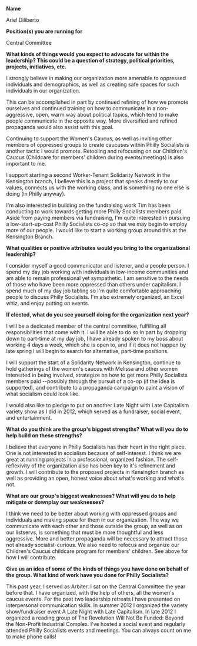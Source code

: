 **Name**

Ariel Diliberto

**Position(s) you are running for**

Central Committee

**What kinds of things would you expect to advocate for within the leadership? This could be a question of strategy, political priorities, projects, initiatives, etc.**

I strongly believe in making our organization more amenable to oppressed individuals and demographics, as well as creating safe spaces for such individuals in our organization. 

This can be accomplished in part by continued refining of how we promote ourselves and continued training on how to communicate in a non-aggressive, open, warm way about political topics, which tend to make people communicate in the opposite way. More diversified and refined propaganda would also assist with this goal. 

Continuing to support the Women's Caucus, as well as inviting other members of oppressed groups to create caucuses within Philly Socialists is another tactic I would promote. Retooling and refocusing on our Children's Caucus (Childcare for members' children during events/meetings) is also important to me.

I support starting a second Worker-Tenant Solidarity Network in the Kensington branch, I believe this is a project that speaks directly to our values, connects us with the working class, and is something no one else is doing (in Philly anyway).

I'm also interested in building on the fundraising work Tim has been conducting to work towards getting more Philly Socialists members paid. Aside from paying members via fundraising, I'm quite interested in pursuing a low-start-up-cost Philly Socialists co-op so that we may begin to employ more of our people. I would like to start a working group around this at the Kensington Branch.   

**What qualities or positive attributes would you bring to the organizational leadership?**

I consider myself a good communicator and listener, and a people person. I spend my day job working with individuals in low-income communities and am able to remain professional yet sympathetic. I am sensitive to the needs of those who have been more oppressed than others under capitalism. I spend much of my day job tabling so I'm quite comfortable approaching people to discuss Philly Socialists. I'm also extremely organized, an Excel whiz, and enjoy putting on events.

**If elected, what do you see yourself doing for the organization next year?**

I will be a dedicated member of the central committee, fulfilling all responsibilities that come with it. I will be able to do so in part by dropping down to part-time at my day job, I have already spoken to my boss about working 4 days a week, which she is open to, and if it does not happen by late spring I will begin to search for alternative, part-time positions. 

I will support the start of a Solidarity Network in Kensington, continue to hold gatherings of the women's caucus with Melissa and other women interested in being involved, strategize on how to get more Philly Socialists members paid --possibly through the pursuit of a co-op (if the idea is supported), and contribute to a propaganda campaign to paint a vision of what socialism could look like. 

I would also like to pledge to put on another Late Night with Late Capitalism variety show as I did in 2012, which served as a fundraiser, social event, and entertainment.

**What do you think are the group's biggest strengths? What will you do to help build on these strengths?**

I believe that everyone in Philly Socialists has their heart in the right place. One is not interested in socialism because of self-interest. I think we are great at running projects in a professional, organized fashion. The self-reflexivity of the organization also has been key to it's refinement and growth. I will contribute to the proposed projects in Kensington branch as well as providing an open, honest voice about what's working and what's not.

**What are our group's biggest weaknesses? What will you do to help mitigate or downplay our weaknesses?**

I think we need to be better about working with oppressed groups and individuals and making space for them in our organization. The way we communicate with each other and those outside the group, as well as on our listservs, is something that must be more thoughtful and less aggressive. More and better propaganda will be necessary to attract those not already socialist-curious. We also need to refocus and organize our Children's Caucus childcare program for members' children. See above for how I will contribute.

**Give us an idea of some of the kinds of things you have done on behalf of the group. What kind of work have you done for Philly Socialists?**

This past year, I served as Arbiter. I sat on the Central Committee the year before that. I have organized, with the help of others, all the women's caucus events. For the past two leadership retreats I have presented on interpersonal communication skills. In summer 2012 I organized the variety show/fundraiser event A Late Night with Late Capitalism. In late 2012 I organized a reading group of The Revolution Will Not Be Funded: Beyond the Non-Profit Industrial Complex. I've hosted a social event and regularly attended Philly Socialists events and meetings. You can always count on me to make phone calls!
